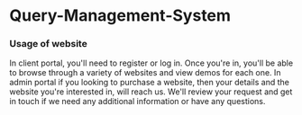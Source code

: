 # Query-Management-System

### Usage of website
In client portal, you'll need to register or log in. Once you're in, you'll be able to browse through a variety of websites and view demos for each one. In admin portal if you looking to purchase a website, then your details and the website you're interested in, will reach us. We'll review your request and get in touch if we need any additional information or have any questions.
